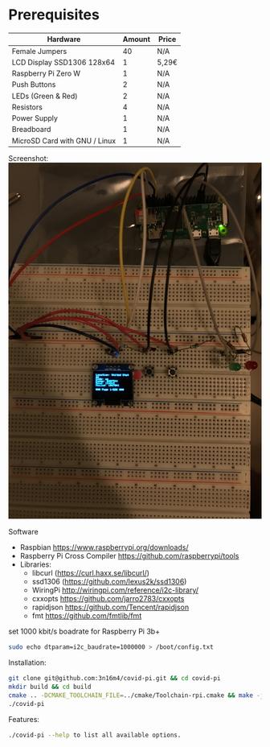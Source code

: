 # Prerequisites
| Hardware                      | Amount | Price |
|-------------------------------|--------|-------|
| Female Jumpers                | 40     | N/A   |
| LCD Display SSD1306 128x64    | 1      | 5,29€ |
| Raspberry Pi Zero W           | 1      | N/A   |
| Push Buttons                  | 2      | N/A   |
| LEDs (Green & Red)            | 2      | N/A   |
| Resistors                     | 4      | N/A   |
| Power Supply                  | 1      | N/A   |
| Breadboard                    | 1      | N/A   |
| MicroSD Card with GNU / Linux | 1      | N/A   |

Screenshot:
![Preview](img/Screenshot.JPG)

Software
-   Raspbian https://www.raspberrypi.org/downloads/
-   Raspberry Pi Cross Compiler https://github.com/raspberrypi/tools
-   Libraries:
    -   libcurl (https://curl.haxx.se/libcurl/)
    -   ssd1306 (https://github.com/lexus2k/ssd1306)
    -   WiringPi http://wiringpi.com/reference/i2c-library/
    -   cxxopts https://github.com/jarro2783/cxxopts
    -   rapidjson https://github.com/Tencent/rapidjson
    -   fmt https://github.com/fmtlib/fmt

set 1000 kbit/s boadrate for Raspberry Pi 3b+
```bash
sudo echo dtparam=i2c_baudrate=1000000 > /boot/config.txt
```

Installation:
```bash
git clone git@github.com:3n16m4/covid-pi.git && cd covid-pi
mkdir build && cd build
cmake .. -DCMAKE_TOOLCHAIN_FILE=../cmake/Toolchain-rpi.cmake && make -j
./covid-pi
```

Features:
```bash
./covid-pi --help to list all available options.
```

